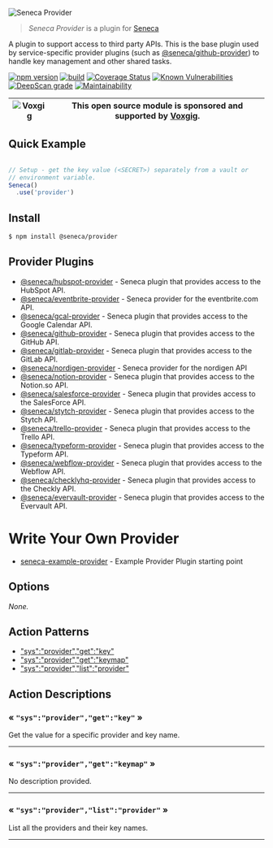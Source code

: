 ![Seneca Provider](http://senecajs.org/files/assets/seneca-logo.png)

> _Seneca Provider_ is a plugin for [Seneca](http://senecajs.org)


A plugin to support access to third party APIs. This is the base
plugin used by service-specific provider plugins (such as
[@seneca/github-provider](https://github.com/senecajs/seneca-github-provider))
to handle key management and other shared tasks.


[![npm version](https://img.shields.io/npm/v/@seneca/provider.svg)](https://npmjs.com/package/@seneca/provider)
[![build](https://github.com/senecajs/seneca-provider/actions/workflows/build.yml/badge.svg)](https://github.com/senecajs/seneca-provider/actions/workflows/build.yml)
[![Coverage Status](https://coveralls.io/repos/github/senecajs/seneca-provider/badge.svg?branch=main)](https://coveralls.io/github/senecajs/seneca-provider?branch=main)
[![Known Vulnerabilities](https://snyk.io/test/github/senecajs/seneca-provider/badge.svg)](https://snyk.io/test/github/senecajs/seneca-provider)
[![DeepScan grade](https://deepscan.io/api/teams/5016/projects/19459/branches/505694/badge/grade.svg)](https://deepscan.io/dashboard#view=project&tid=5016&pid=19459&bid=505694)
[![Maintainability](https://api.codeclimate.com/v1/badges/ee603417bbb953d35ebe/maintainability)](https://codeclimate.com/github/senecajs/seneca-provider/maintainability)

| ![Voxgig](https://www.voxgig.com/res/img/vgt01r.png) | This open source module is sponsored and supported by [Voxgig](https://www.voxgig.com). |
|---|---|


## Quick Example


```js

// Setup - get the key value (<SECRET>) separately from a vault or
// environment variable.
Seneca()
  .use('provider')


```

## Install

```sh
$ npm install @seneca/provider
```



## Provider Plugins

* [@seneca/hubspot-provider](https://github.com/senecajs/seneca-hubspot-provider) - Seneca plugin that provides access to the HubSpot API.
* [@seneca/eventbrite-provider](https://github.com/senecajs/seneca-eventbrite-provider) - Seneca provider for the eventbrite.com API.
* [@seneca/gcal-provider](https://github.com/senecajs/seneca-gcal-provider) - Seneca plugin that provides access to the Google Calendar API.
* [@seneca/github-provider](https://github.com/senecajs/seneca-github-provider) - Seneca plugin that provides access to the GitHub API.
* [@seneca/gitlab-provider](https://github.com/senecajs/seneca-gitlab-provider) - Seneca plugin that provides access to the GitLab API.
* [@seneca/nordigen-provider](https://github.com/senecajs/seneca-nordigen-provider) - Seneca provider for the nordigen API
* [@seneca/notion-provider](https://github.com/senecajs/seneca-notion-provider) - Seneca plugin that provides access to the Notion.so API.
* [@seneca/salesforce-provider](https://github.com/senecajs/seneca-salesforce-provider) - Seneca plugin that provides access to the SalesForce API.
* [@seneca/stytch-provider](https://github.com/senecajs/seneca-stytch-provider) - Seneca plugin that provides access to the Stytch API.
* [@seneca/trello-provider](https://github.com/senecajs/seneca-trello-provider) - Seneca plugin that provides access to the Trello API.
* [@seneca/typeform-provider](https://github.com/senecajs/seneca-typeform-provider) - Seneca plugin that provides access to the Typeform API.
* [@seneca/webflow-provider](https://github.com/senecajs/seneca-webflow-provider) - Seneca plugin that provides access to the Webflow API.
* [@seneca/checklyhq-provider](https://github.com/senecajs/seneca-checklyhq-provider) - Seneca plugin that provides access to the Checkly API.
* [@seneca/evervault-provider](https://github.com/senecajs/seneca-evervault-provider) - Seneca plugin that provides access to the Evervault API.


# Write Your Own Provider


* [seneca-example-provider](https://github.com/senecajs/seneca-example-provider) - Example Provider Plugin starting point


<!--START:options-->


## Options

*None.*


<!--END:options-->

<!--START:action-list-->


## Action Patterns

* ["sys":"provider","get":"key"](#-sysprovidergetkey-)
* ["sys":"provider","get":"keymap"](#-sysprovidergetkeymap-)
* ["sys":"provider","list":"provider"](#-sysproviderlistprovider-)


<!--END:action-list-->

<!--START:action-desc-->


## Action Descriptions

### &laquo; `"sys":"provider","get":"key"` &raquo;

Get the value for a specific provider and key name.



----------
### &laquo; `"sys":"provider","get":"keymap"` &raquo;

No description provided.



----------
### &laquo; `"sys":"provider","list":"provider"` &raquo;

List all the providers and their key names.



----------


<!--END:action-desc-->

